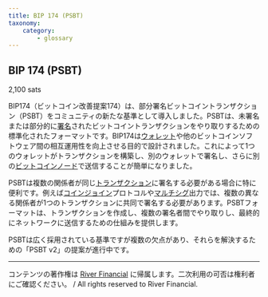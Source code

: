 ```yaml
---
title: BIP 174 (PSBT)
taxonomy:
    category:
        - glossary
---
```


## BIP 174 (PSBT)
2,100 sats

BIP174（ビットコイン改善提案174）は、部分署名ビットコイントランザクション（PSBT）をコミュニティの新たな基準として導入しました。PSBTは、未署名または部分的に[署名](http://lostinbitcoin.jp.testrs.jp/staging/glossary/signature/)されたビットコイントランザクションをやり取りするための標準化されたフォーマットです。BIP174は[ウォレット](http://lostinbitcoin.jp.testrs.jp/staging/glossary/wallet-2/)や他のビットコインソフトウェア間の相互運用性を向上させる目的で設計されました。これによって1つのウォレットがトランザクションを構築し、別のウォレットで署名し、さらに別の[ビットコインノード](http://lostinbitcoin.jp.testrs.jp/staging/glossary/bitcoin_node/)で送信することが簡単になりました。

PSBTは複数の関係者が同じ[トランザクション](http://lostinbitcoin.jp.testrs.jp/staging/glossary/transaction/)に署名する必要がある場合に特に便利です。例えば[コインジョイン](http://lostinbitcoin.jp.testrs.jp/staging/glossary/coinjoin/)プロトコルや[マルチシグ](http://lostinbitcoin.jp.testrs.jp/staging/glossary/multisig/)出力では、複数の異なる関係者が1つのトランザクションに共同で署名する必要があります。PSBTフォーマットは、トランザクションを作成し、複数の署名者間でやり取りし、最終的にネットワークに送信するための仕組みを提供します。

PSBTは広く採用されている基準ですが複数の欠点があり、それらを解決するための「PSBT v2」の提案が進行中です。

---
コンテンツの著作権は [River Financial](https://river.com/) に帰属します。二次利用の可否は権利者にご確認ください。 / All rights reserved to River Financial.
